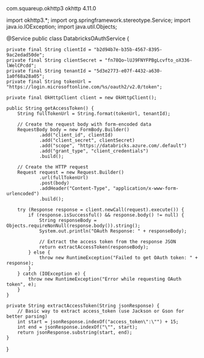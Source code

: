 <dependency>
    <groupId>com.squareup.okhttp3</groupId>
    <artifactId>okhttp</artifactId>
    <version>4.11.0</version>  <!-- Use the latest version -->
</dependency>

import okhttp3.*;
import org.springframework.stereotype.Service;
import java.io.IOException;
import java.util.Objects;

@Service
public class DatabricksOAuthService {

    private final String clientId = "b2d94b7e-b35b-4567-8395-9ac2edad50de";
    private final String clientSecret = "fn78Qo~lUJ9FNYFPBgLcvfto_oX336-lWelCPcdd";
    private final String tenantId = "5d3e2773-e07f-4432-a630-1a0f68a28a05";
    private final String tokenUrl = "https://login.microsoftonline.com/%s/oauth2/v2.0/token";

    private final OkHttpClient client = new OkHttpClient();

    public String getAccessToken() {
        String fullTokenUrl = String.format(tokenUrl, tenantId);

        // Create the request body with form-encoded data
        RequestBody body = new FormBody.Builder()
                .add("client_id", clientId)
                .add("client_secret", clientSecret)
                .add("scope", "https://databricks.azure.com/.default")
                .add("grant_type", "client_credentials")
                .build();

        // Create the HTTP request
        Request request = new Request.Builder()
                .url(fullTokenUrl)
                .post(body)
                .addHeader("Content-Type", "application/x-www-form-urlencoded")
                .build();

        try (Response response = client.newCall(request).execute()) {
            if (response.isSuccessful() && response.body() != null) {
                String responseBody = Objects.requireNonNull(response.body()).string();
                System.out.println("OAuth Response: " + responseBody);

                // Extract the access token from the response JSON
                return extractAccessToken(responseBody);
            } else {
                throw new RuntimeException("Failed to get OAuth token: " + response);
            }
        } catch (IOException e) {
            throw new RuntimeException("Error while requesting OAuth token", e);
        }
    }

    private String extractAccessToken(String jsonResponse) {
        // Basic way to extract access_token (use Jackson or Gson for better parsing)
        int start = jsonResponse.indexOf("access_token\":\"") + 15;
        int end = jsonResponse.indexOf("\"", start);
        return jsonResponse.substring(start, end);
    }
}